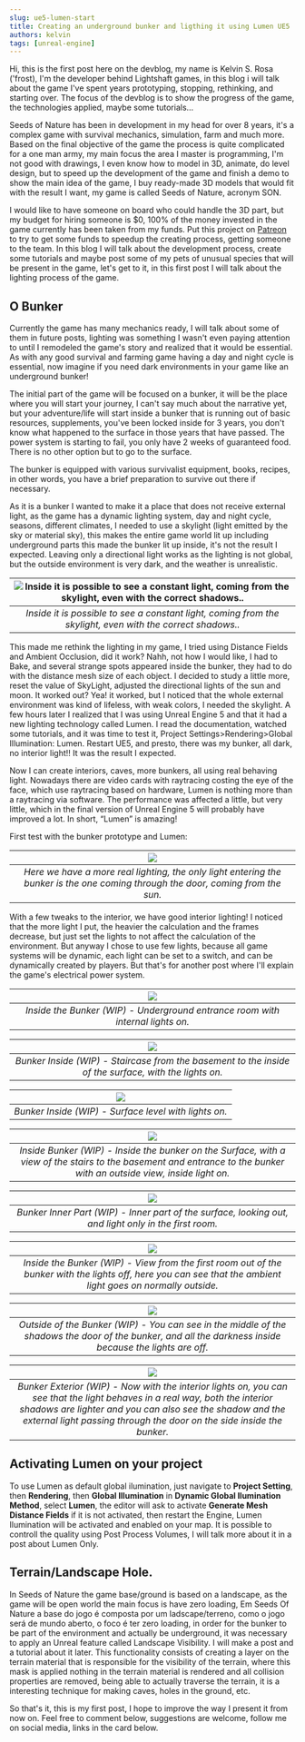 ```yaml
---
slug: ue5-lumen-start
title: Creating an underground bunker and ligthing it using Lumen UE5
authors: kelvin
tags: [unreal-engine]
---
```


Hi, this is the first post here on the devblog, my name is Kelvin S. Rosa ('frost), I'm the developer behind Lightshaft games, in this blog i will talk about the game I've spent years prototyping, stopping, rethinking, and starting over. The focus of the devblog is to show the progress of the game, the technologies applied, maybe some tutorials…
<!-- truncate -->

Seeds of Nature has been in development in my head for over 8 years, it's a complex game with survival mechanics, simulation, farm and much more. Based on the final objective of the game the process is quite complicated for a one man army, my main focus the area I master is programming, I'm not good with drawings, I even know how to model in 3D, animate, do level design, but to speed up the development of the game and finish a demo to show the main idea of the game, I buy ready-made 3D models that would fit with the result I want, my game is called Seeds of Nature, acronym SON.

I would like to have someone on board who could handle the 3D part, but my budget for hiring someone is $0, 100% of the money invested in the game currently has been taken from my funds. Put this project on <a href="https://www.patreon.com/lightshaft">Patreon</a>   to try to get some funds to speedup the creating process, getting someone to the team. In this blog I will talk about the development process, create some tutorials and maybe post some of my pets of unusual species that will be present in the game, let's get to it, in this first post I will talk about the lighting process of the game.
## O Bunker

Currently the game has many mechanics ready, I will talk about some of them in future posts, lighting was something I wasn't even paying attention to until I remodeled the game's story and realized that it would be essential. As with any good survival and farming game having a day and night cycle is essential, now imagine if you need dark environments in your game like an underground bunker!

The initial part of the game will be focused on a bunker, it will be the place where you will start your journey, I can't say much about the narrative yet, but your adventure/life will start inside a bunker that is running out of basic resources, supplements, you've been locked inside for 3 years, you don't know what happened to the surface in those years that have passed. The power system is starting to fail, you only have 2 weeks of guaranteed food. There is no other option but to go to the surface.

The bunker is equipped with various survivalist equipment, books, recipes, in other words, you have a brief preparation to survive out there if necessary.

As it is a bunker I wanted to make it a place that does not receive external light, as the game has a dynamic lighting system, day and night cycle, seasons, different climates, I needed to use a skylight (light emitted by the sky or material sky), this makes the entire game world lit up including underground parts this made the bunker lit up inside, it's not the result I expected. Leaving only a directional light works as the lighting is not global, but the outside environment is very dark, and the weather is unrealistic.

|![](./7.png "Inside it is possible to see a constant light, coming from the skylight, even with the correct shadows..")|
|:--:| 
|*Inside it is possible to see a constant light, coming from the skylight, even with the correct shadows..*|

This made me rethink the lighting in my game, I tried using Distance Fields and Ambient Occlusion, did it work? Nahh, not how I would like, I had to Bake, and several strange spots appeared inside the bunker, they had to do with the distance mesh size of each object. I decided to study a little more, reset the value of SkyLight, adjusted the directional lights of the sun and moon. It worked out? Yea! it worked, but I noticed that the whole external environment was kind of lifeless, with weak colors, I needed the skylight. A few hours later I realized that I was using Unreal Engine 5 and that it had a new lighting technology called Lumen. I read the documentation, watched some tutorials, and it was time to test it, Project Settings>Rendering>Global Illumination: Lumen. Restart UE5, and presto, there was my bunker, all dark, no interior light!! It was the result I expected.

Now I can create interiors, caves, more bunkers, all using real behaving light. Nowadays there are video cards with raytracing costing the eye of the face, which use raytracing based on hardware, Lumen is nothing more than a raytracing via software. The performance was affected a little, but very little, which in the final version of Unreal Engine 5 will probably have improved a lot. In short, “Lumen” is amazing!

First test with the bunker prototype and Lumen:

|![](./15.png)|
|:--:| 
|*Here we have a more real lighting, the only light entering the bunker is the one coming through the door, coming from the sun.*|

With a few tweaks to the interior, we have good interior lighting!
I noticed that the more light I put, the heavier the calculation and the frames decrease, but just set the lights to not affect the calculation of the environment. But anyway I chose to use few lights, because all game systems will be dynamic, each light can be set to a switch, and can be dynamically created by players. But that's for another post where I'll explain the game's electrical power system.

|![](./9.png)|
|:--:| 
|*Inside the Bunker (WIP) - Underground entrance room with internal lights on.*|

|![](./20.png)| 
|:--:| 
|*Bunker Inside (WIP) - Staircase from the basement to the inside of the surface, with the lights on.*|

|![](./8.png)|
|:--:| 
|*Bunker Inside (WIP) - Surface level with lights on.*|

|![](./10.png)|
|:--:| 
|*Inside Bunker (WIP) - Inside the bunker on the Surface, with a view of the stairs to the basement and entrance to the bunker with an outside view, inside light on.*|

|![](./11.png)|
|:--:| 
|*Bunker Inner Part (WIP) - Inner part of the surface, looking out, and light only in the first room.*|

|![](./12.png)|
|:--:| 
|*Inside the Bunker (WIP) - View from the first room out of the bunker with the lights off, here you can see that the ambient light goes on normally outside.*|

|![](./13.png)|
|:--:| 
|*Outside of the Bunker (WIP) - You can see in the middle of the shadows the door of the bunker, and all the darkness inside because the lights are off.*|

|![](./14.png)|
|:--:| 
|*Bunker Exterior (WIP) - Now with the interior lights on, you can see that the light behaves in a real way, both the interior shadows are lighter and you can also see the shadow and the external light passing through the door on the side inside the bunker.*|

## Activating Lumen on your project

To use Lumen as default global ilumination, just navigate to **Project Setting**, then **Rendering**, then **Global Illumination** in **Dynamic Global Ilumination Method**, select **Lumen**, the editor will ask to activate **Generate Mesh Distance Fields** if it is not activated, then restart the Engine, Lumen Ilumination will be activated and enabled on your map.
It is possible to controll the quality using Post Process Volumes, I will talk more about it in a post about Lumen Only.

## Terrain/Landscape Hole.

In Seeds of Nature the game base/ground is based on a landscape, as the game will be open world the main focus is have zero loading, 
Em Seeds Of Nature a base do jogo é composta por um ladscape/terreno, como o jogo será de mundo aberto, o foco é ter zero loading, in order for the bunker to be part of the environment and actually be underground, it was necessary to apply an Unreal feature called Landscape Visibility. I will make a post and a tutorial about it later. This functionality consists of creating a layer on the terrain material that is responsible for the visibility of the terrain, where this mask is applied nothing in the terrain material is rendered and all collision properties are removed, being able to actually traverse the terrain, it is a interesting technique for making caves, holes in the ground, etc.

So that's it, this is my first post, I hope to improve the way I present it from now on. Feel free to comment below, suggestions are welcome, follow me on social media, links in the card below.
